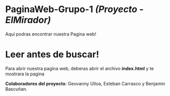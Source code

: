 # PaginaWeb-Grupo-1 *(Proyecto - ElMirador)*
Aquí podras encontrar nuestra Pagina web!

# Leer antes de buscar!
Para abrir nuestra pagina web, deberas abrir el archivo **index.html** y te mostrara la pagina

**Colaboradores del proyecto**: Geovanny Ulloa, Esteban Carrasco y Benjamin Bascuñan.
